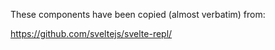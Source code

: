 These components have been copied (almost verbatim) from:

https://github.com/sveltejs/svelte-repl/
